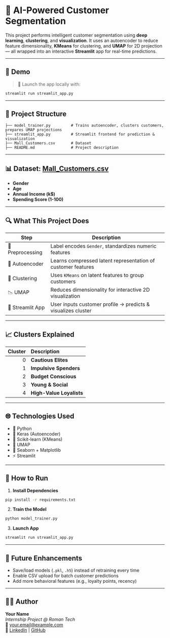 # 🧠 AI-Powered Customer Segmentation

This project performs intelligent customer segmentation using **deep learning**, **clustering**, and **visualization**. It uses an autoencoder to reduce feature dimensionality, **KMeans** for clustering, and **UMAP** for 2D projection — all wrapped into an interactive **Streamlit** app for real-time predictions.

---

## 🚀 Demo

> 🔗 Launch the app locally with:
```bash
streamlit run streamlit_app.py
```

---

## 📂 Project Structure

```
├── model_trainer.py         # Trains autoencoder, clusters customers, prepares UMAP projections
├── streamlit_app.py         # Streamlit frontend for prediction & visualization
├── Mall_Customers.csv       # Dataset
├── README.md                # Project description
```

---

## 📊 Dataset: [Mall_Customers.csv](https://www.kaggle.com/vjchoudhary7/customer-segmentation-tutorial)

- **Gender**
- **Age**
- **Annual Income (k$)**
- **Spending Score (1-100)**

---

## 🔍 What This Project Does

| Step | Description |
|------|-------------|
| 🔄 Preprocessing | Label encodes `Gender`, standardizes numeric features |
| 🧠 Autoencoder | Learns compressed latent representation of customer features |
| 🎯 Clustering | Uses `KMeans` on latent features to group customers |
| 📉 UMAP | Reduces dimensionality for interactive 2D visualization |
| 🧩 Streamlit App | User inputs customer profile → predicts & visualizes cluster |

---

## 📈 Clusters Explained

| Cluster | Description |
|--------:|:------------|
| 0 | **Cautious Elites** |
| 1 | **Impulsive Spenders** |
| 2 | **Budget Conscious** |
| 3 | **Young & Social** |
| 4 | **High-Value Loyalists** |

---

## 🌐 Technologies Used

- 🐍 Python
- 🤖 Keras (Autoencoder)
- 🎯 Scikit-learn (KMeans)
- 🌌 UMAP
- 🎨 Seaborn + Matplotlib
- ⚡ Streamlit

---

## 💪 How to Run

1. **Install Dependencies**
```bash
pip install -r requirements.txt
```

2. **Train the Model**
```bash
python model_trainer.py
```

3. **Launch App**
```bash
streamlit run streamlit_app.py
```

---

## 📌 Future Enhancements

- Save/load models (`.pkl`, `.h5`) instead of retraining every time
- Enable CSV upload for batch customer predictions
- Add more behavioral features (e.g., loyalty points, recency)

---

## 👨‍💼 Author

**Your Name**  
_Internship Project @ Roman Tech_  
📧 your.email@example.com  
🔗 [LinkedIn](https://www.linkedin.com/) | [GitHub](https://github.com/)

